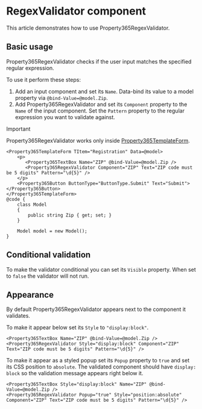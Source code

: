 # RegexValidator component
This article demonstrates how to use Property365RegexValidator.

## Basic usage
Property365RegexValidator checks if the user input matches the specified regular expression.

To use it perform these steps:
1. Add an input component and set its `Name`. Data-bind its value to a model property via `@bind-Value=@model.Zip`.
1. Add Property365RegexValidator and set its `Component` property to the `Name` of the input component. Set the `Pattern` property to the regular expression you want to validate against.

> [!IMPORTANT]
> Property365RegexValidator works only inside [Property365TemplateForm](templateform.md). 

```
<Property365TemplateForm TItem="Registration" Data=@model>
    <p>
       <Property365TextBox Name="ZIP" @bind-Value=@model.Zip />
       <Property365RegexValidator Component="ZIP" Text="ZIP code must be 5 digits" Pattern="\d{5}" />
    </p>
    <Property365Button ButtonType="ButtonType.Submit" Text="Submit"></Property365Button>
</Property365TemplateForm>
@code {
    class Model
    {
        public string Zip { get; set; }
    }

    Model model = new Model();
}
```
## Conditional validation
To make the validator conditional you can set its `Visible` property. When set to `false` the validator will not run.
## Appearance
By default Property365RegexValidator appears next to the component it validates.

To make it appear below set its `Style` to `"display:block"`. 
```
<Property365TextBox Name="ZIP" @bind-Value=@model.Zip />
<Property365RegexValidator Style="display:block" Component="ZIP" Text="ZIP code must be 5 digits" Pattern="\d{5}" />
```
To make it appear as a styled popup set its `Popup` property to `true` and set its CSS position to `absolute`. The validated component should have `display: block` so the validation message appears right below it.
```
<Property365TextBox Style="display:block" Name="ZIP" @bind-Value=@model.Zip />
<Property365RegexValidator Popup="true" Style="position:absolute" Component="ZIP" Text="ZIP code must be 5 digits" Pattern="\d{5}" />
```